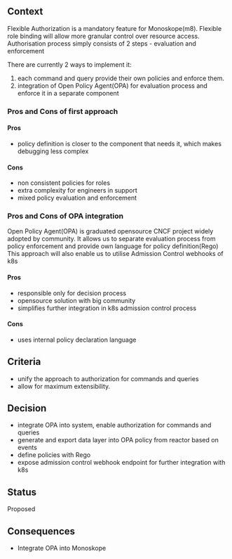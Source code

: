## Context

Flexible Authorization is a mandatory feature for Monoskope(m8).
Flexible role binding will allow more granular control over resource access.
Authorisation process simply consists of 2 steps - evaluation and enforcement

There are currently 2 ways  to implement it:

1. each command and query provide their own policies and enforce them.
2. integration of Open Policy Agent(OPA) for evaluation process and enforce it in a separate component

### Pros and Cons of first approach

#### Pros

* policy definition is closer to the component that needs it, which makes debugging less complex

#### Cons

* non consistent policies for roles
* extra complexity for engineers in support
* mixed policy evaluation and enforcement

### Pros and Cons of OPA integration

Open Policy Agent(OPA) is graduated opensource CNCF project widely adopted by community. It allows us to separate
evaluation process from policy enforcement and provide own language for policy definition(Rego)
This approach will also enable us to utilise Admission Control webhooks of k8s

#### Pros

* responsible only for decision process
* opensource solution with big community
* simplifies further integration in k8s admission control process

#### Cons

* uses internal policy declaration language

## Criteria

* unify the approach to authorization for commands and queries
* allow for maximum extensibility.

## Decision

* integrate OPA into system, enable authorization for commands and queries
* generate and export data layer into OPA policy from reactor based on events
* define policies with Rego
* expose admission control webhook endpoint for further integration with k8s


## Status

Proposed

## Consequences

* Integrate OPA into Monoskope
